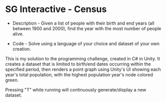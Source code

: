 # SG Interactive - Census

* Description - Given a list of people with their birth and end years (all between 1900 and 2000), find the year with the most number of people alive.

* Code - Solve using a language of your choice and dataset of your own creation.

This is my solution to the programming challenge, created in C# in Unity. It creates a dataset that is limited to birth/end dates occurring within the specified period, then renders a point graph using Unity's UI showing each year's total population, with the highest population year's node colored green.

Pressing "T" while running will continuously generate/display a new dataset.
